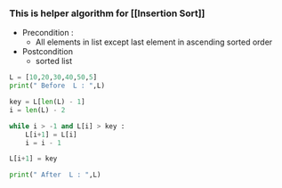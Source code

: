 ### This is helper algorithm for [[Insertion Sort]]
- Precondition  :
	-  All elements in list except last element in ascending sorted order 
- Postcondition
	-  sorted list

```python
L = [10,20,30,40,50,5]
print(" Before  L : ",L)

key = L[len(L) - 1]
i = len(L) - 2

while i > -1 and L[i] > key :
    L[i+1] = L[i]
    i = i - 1

L[i+1] = key

print(" After  L : ",L)
```